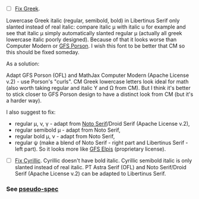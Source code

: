* [ ] [Fix Greek](https://github.com/khaledhosny/libertinus/issues/132).

Lowercase Greek italic (regular, semibold, bold) in Libertinus Serif only slanted instead of real italic: compare italic μ with italic u for example and see that italic μ simply automatically slanted regular μ (actually all greek lowercase italic poorly designed). Because of that it looks worse than Computer Modern or [GFS Porson](https://fontlibrary.org/en/font/gfs-porson). I wish this font to be better that CM so this should be fixed someday.

As a solution:

Adapt GFS Porson (OFL) and MathJax Computer Modern (Apache License v.2) - use Porson's "curls". CM Greek lowercase letters look ideal for math (also worth taking regular and italic Υ and Ω from CM). But I think it's better to stick closer to GFS Porson design to have a distinct look from CM (but it's a harder way).

I also suggest to fix: 
* regular μ, ν, γ - adapt from [Noto Serif](https://fonts.google.com/specimen/Noto+Serif)/Droid Serif (Apache License v.2),
* regular semibold μ - adapt from Noto Serif,
* regular bold μ, ν - adapt from Noto Serif,
* regular ψ (make a blend of Noto Serif - right part and Libertinus Serif - left part). So it looks more like [GFS Elpis](https://fontlibrary.org/en/font/gfs-elpis) (proprietary license).

* [ ] [Fix Cyrillic](https://github.com/khaledhosny/libertinus/issues/74). Cyrillic doesn't have bold italic. Cyrillic semibold italic is only slanted instead of real italic. PT Astra Serif (OFL) and Noto Serif/Droid Serif (Apache License v.2) can be adapted to Libertinus Serif.


### See [pseudo-spec](libertinus_serif_spec.docx)
